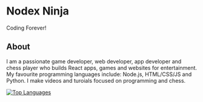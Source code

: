 # Nodex Ninja
Coding Forever!
## About
I am a passionate game developer, web developer, app developer and chess player who builds React apps, games and websites for entertainment. My favourite programming languages include: Node.js, HTML/CSS/JS and Python. I make videos and turoials focused on programming and chess. 


[![Top Languages](https://github-readme-stats.vercel.app/api/top-langs/?username=samuraininja360&title_color=0068ff&bg_color=0d1117&text_color=ffffff&layout=compact&hide_border=true)](https://github.com/nodexninja.gitihub.io)
